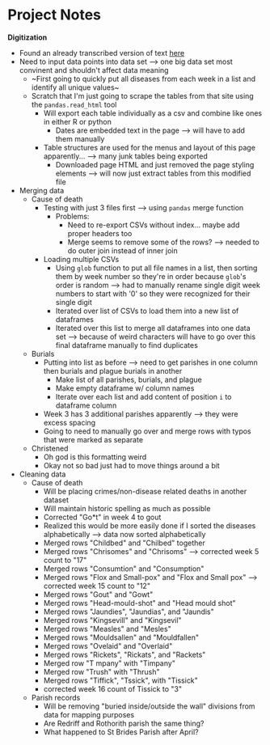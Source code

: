 # Project Notes

**Digitization**
- Found an already transcribed version of text [here](http://name.umdl.umich.edu/A41826.0001.001)
- Need to input data points into data set --> one big data set most convinent and shouldn't affect data meaning
  - ~First going to quickly put all diseases from each week in a list and identify all unique values~
  - Scratch that I'm just going to scrape the tables from that site using the `pandas.read_html` tool
    - Will export each table individually as a csv and combine like ones in either R or python
      - Dates are embedded text in the page --> will have to add them manually
    - Table structures are used for the menus and layout of this page apparently... --> many junk tables being exported
      - Downloaded page HTML and just removed the page styling elements --> will now just extract tables from this modified file
- Merging data
  - Cause of death
    - Testing with just 3 files first --> using `pandas` merge function
      - Problems:
        - Need to re-export CSVs without index... maybe add proper headers too
        - Merge seems to remove some of the rows? --> needed to do outer join instead of inner join
    - Loading multiple CSVs
      - Using `glob` function to put all file names in a list, then sorting them by week number so they're in order because `glob`'s order is random --> had to manually rename single digit week numbers to start with '0' so they were recognized for their single digit
      - Iterated over list of CSVs to load them into a new list of dataframes
      - Iterated over this list to merge all dataframes into one data set --> because of weird characters will have to go over this final dataframe manually to find duplicates
  - Burials
    - Putting into list as before --> need to get parishes in one column then burials and plague burials in another
      - Make list of all parishes, burials, and plague
      - Make empty dataframe w/ column names
      - Iterate over each list and add content of position `i` to dataframe column
    - Week 3 has 3 additional parishes apparently --> they were excess spacing
    - Going to need to manually go over and merge rows with typos that were marked as separate
  - Christened
    - Oh god is this formatting weird
    - Okay not so bad just had to move things around a bit
- Cleaning data
  - Cause of death
    - Will be placing crimes/non-disease related deaths in another dataset
    - Will maintain historic spelling as much as possible
    - Corrected "Go*t" in week 4 to gout
    - Realized this would be more easily done if I sorted the diseases alphabetically --> data now sorted alphabetically
    - Merged rows "Childbed" and "Chilbed" together
    - Merged rows "Chrisomes" and "Chrisoms" --> corrected week 5 count to "17"
    - Merged rows "Consumtion" and "Consumption"
    - Merged rows "Flox and Small-pox" and "Flox and Small pox" --> corrected week 15 count to "12"
    - Merged rows "Gout" and "Gowt"
    - Merged rows "Head-mould-shot" and "Head mould shot"
    - Merged rows "Jaundies", "Jaundias", and "Jaundis"
    - Merged rows "Kingsevill" and "Kingsevil"
    - Merged rows "Measles" and "Mesles"
    - Merged rows "Mouldsallen" and "Mouldfallen"
    - Merged rows "Ovelaid" and "Overlaid"
    - Merged rows "Rickets", "Rickats", and "Rackets"
    - Merged row "T mpany" with "Timpany"
    - Merged row "Trush" with "Thrush"
    - Merged rows "Tiffick", "Tssick", with "Tissick"
    - corrected week 16 count of Tissick to "3"
  - Parish records
    - Will be removing "buried inside/outside the wall" divisions from data for mapping purposes
    - Are Redriff and Rothorith parish the same thing?
    - What happened to St Brides Parish after April?
